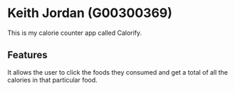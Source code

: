 # Keith Jordan (G00300369)
This is my calorie counter app called Calorify.

## Features
It allows the user to click the foods they consumed and get a total of all the calories in that particular food.
